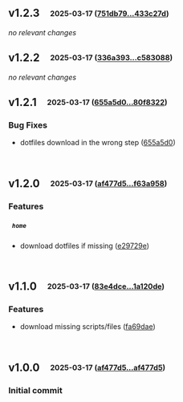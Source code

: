 ## **v1.2.3**&emsp;<sub><sup>2025-03-17 ([751db79...433c27d](https://github.com/smooll-d/dotsetup/compare/751db79c60b56f38c242b009a4e3cff5088ff68a...433c27d39deb7a7a90c1fcc0a995107b7f42bc5c?diff=split))</sup></sub>

*no relevant changes*
<br>

## **v1.2.2**&emsp;<sub><sup>2025-03-17 ([336a393...c583088](https://github.com/smooll-d/dotsetup/compare/336a393deee48a88e3c0e3574f3dd11017b23c96...c583088e54d89ab9ee4363bf04db5ee65836d374?diff=split))</sup></sub>

*no relevant changes*
<br>

## **v1.2.1**&emsp;<sub><sup>2025-03-17 ([655a5d0...80f8322](https://github.com/smooll-d/dotsetup/compare/655a5d007d5bcd80e16552c0e8db7d6c6d0eba30...80f8322bbaaf650054ce1ac8097f63b459be4a77?diff=split))</sup></sub>

### Bug Fixes

- dotfiles download in the wrong step ([655a5d0](https://github.com/smooll-d/dotsetup/commit/655a5d007d5bcd80e16552c0e8db7d6c6d0eba30))

<br>

## **v1.2.0**&emsp;<sub><sup>2025-03-17 ([af477d5...f63a958](https://github.com/smooll-d/dotsetup/compare/af477d5784237cddb7d480e83fd528cb52abcf78...f63a95802013c06b2b600cd8306fbf990fd492ad?diff=split))</sup></sub>

### Features

##### &ensp;`home`

- download dotfiles if missing ([e29729e](https://github.com/smooll-d/dotsetup/commit/e29729eb0217734214b0bef51962e011e2463d7d))

<br>

## **v1.1.0**&emsp;<sub><sup>2025-03-17 ([83e4dce...1a120de](https://github.com/smooll-d/dotsetup/compare/83e4dced3c1cce15d977d4972b0373f26c67778c...1a120dea808177c6fe590229604858911f989736?diff=split))</sup></sub>

### Features

- download missing scripts/files ([fa69dae](https://github.com/smooll-d/dotsetup/commit/fa69dae2c7ec64fdf845270ff5a2d754fc42d76b))

<br>

## **v1.0.0**&emsp;<sub><sup>2025-03-17 ([af477d5...af477d5](https://github.com/smooll-d/dotsetup/compare/af477d5784237cddb7d480e83fd528cb52abcf78...af477d5784237cddb7d480e83fd528cb52abcf78?diff=split))</sup></sub>

### Initial commit
<br>

